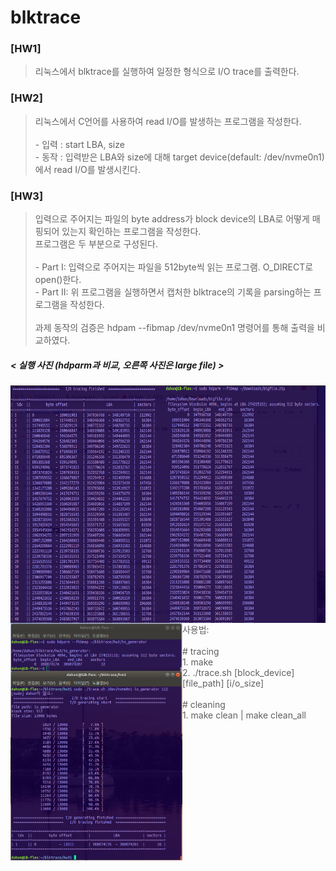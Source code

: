 # blktrace

### [HW1]
> 리눅스에서 blktrace를 실행하여 일정한 형식으로 I/O trace를 출력한다.

### [HW2]
> 리눅스에서 C언어를 사용하여 read I/O를 발생하는 프로그램을 작성한다.<br/>
<br/> - 입력 : start LBA, size
<br/> - 동작 : 입력받은 LBA와 size에 대해 target device(default: /dev/nvme0n1)에서 read I/O를 발생시킨다.

### [HW3]
> 입력으로 주어지는 파일의 byte address가 block device의 LBA로 어떻게 매핑되어 있는지 확인하는 프로그램을 작성한다.
<br/> 프로그램은 두 부분으로 구성된다.<br/>
<br/> - Part I: 입력으로 주어지는 파일을 512byte씩 읽는 프로그램. O_DIRECT로 open()한다.
<br/> - Part II: 위 프로그램을 실행하면서 캡처한 blktrace의 기록을 parsing하는 프로그램을 작성한다.<br/>
<br/> 과제 동작의 검증은 hdpam --fibmap /dev/nvme0n1 명령어를 통해 출력을 비교하였다. <br/>
##### < 실행 사진 (hdparm과 비교, 오른쪽 사진은 large file) >
<img align="right" src="./hw3/images/largeFile.png" height="380px"/>
<img align="left" src="./hw3/images/screenshot.png" height="380px"/> <br/>
<br/><br/><br/><br/><br/><br/><br/><br/><br/><br/><br/><br/><br/><br/><br/><br/>
   
> 사용법: <br/>
<br/> # tracing
<br/> 1. make
<br/> 2. ./trace.sh [block_device] [file_path] [i/o_size] <br/>
<br/> # cleaning
<br/> 1. make clean | make clean_all
